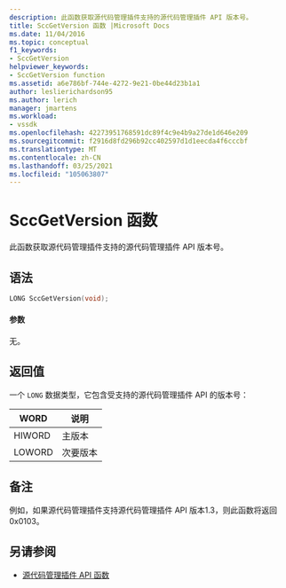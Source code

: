 ```yaml
---
description: 此函数获取源代码管理插件支持的源代码管理插件 API 版本号。
title: SccGetVersion 函数 |Microsoft Docs
ms.date: 11/04/2016
ms.topic: conceptual
f1_keywords:
- SccGetVersion
helpviewer_keywords:
- SccGetVersion function
ms.assetid: a6e786bf-744e-4272-9e21-0be44d23b1a1
author: leslierichardson95
ms.author: lerich
manager: jmartens
ms.workload:
- vssdk
ms.openlocfilehash: 42273951768591dc89f4c9e4b9a27de1d646e209
ms.sourcegitcommit: f2916d8fd296b92cc402597d1d1eecda4f6cccbf
ms.translationtype: MT
ms.contentlocale: zh-CN
ms.lasthandoff: 03/25/2021
ms.locfileid: "105063807"
---
```

# <a name="sccgetversion-function"></a>SccGetVersion 函数
此函数获取源代码管理插件支持的源代码管理插件 API 版本号。

## <a name="syntax"></a>语法

```cpp
LONG SccGetVersion(void);
```

#### <a name="parameters"></a>参数
 无。

## <a name="return-value"></a>返回值
 一个 `LONG` 数据类型，它包含受支持的源代码管理插件 API 的版本号：

|WORD|说明|
|----------|-----------------|
|HIWORD|主版本|
|LOWORD|次要版本|

## <a name="remarks"></a>备注
 例如，如果源代码管理插件支持源代码管理插件 API 版本1.3，则此函数将返回0x0103。

## <a name="see-also"></a>另请参阅
- [源代码管理插件 API 函数](../extensibility/source-control-plug-in-api-functions.md)
